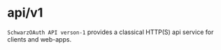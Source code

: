 # api/v1

`SchwarzOAuth API verson-1` provides a classical HTTP(S) api service for clients and web-apps.